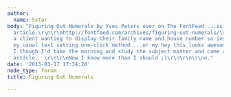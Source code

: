 ```yaml
---
author:
  name: 5star
body: "Figuring Out Numerals by Yves Peters over on The FontFeed ...is an awesome
  article.\r\n\r\nhttp://fontfeed.com/archives/figuring-out-numerals/\r\n\r\nI have
  a client wanting to display their family name and house number so instead of using
  my usual text setting one-click method ...or my hey this looks awesome method...
  I though I'd take the morning and study the subject matter and came across that
  article.  \r\n\r\nNow I know more than I should ;)\r\n\r\n\r\nn."
date: '2013-03-17 17:34:20'
node_type: forum
title: Figuring Out Numerals

---
```

